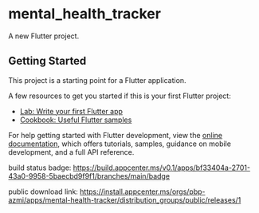# mental_health_tracker

A new Flutter project.

## Getting Started

This project is a starting point for a Flutter application.

A few resources to get you started if this is your first Flutter project:

- [Lab: Write your first Flutter app](https://docs.flutter.dev/get-started/codelab)
- [Cookbook: Useful Flutter samples](https://docs.flutter.dev/cookbook)

For help getting started with Flutter development, view the
[online documentation](https://docs.flutter.dev/), which offers tutorials,
samples, guidance on mobile development, and a full API reference.

build status badge: https://build.appcenter.ms/v0.1/apps/bf33404a-2701-43a0-9958-5baecbd9f9f1/branches/main/badge

public download link: https://install.appcenter.ms/orgs/pbp-azmi/apps/mental-health-tracker/distribution_groups/public/releases/1
